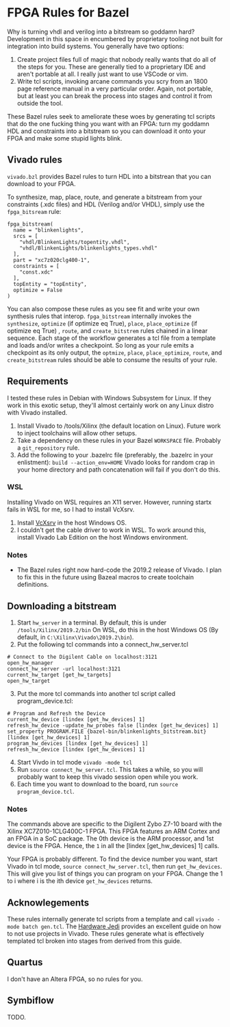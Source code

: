 # FPGA Rules for Bazel
Why is turning vhdl and verilog into a bitstream so goddamn hard? Development in this space in encumbered by proprietary tooling not built for integration into build systems. You generally have two options:
  1) Create project files full of magic that nobody really wants that do all of the steps for you. These are generally tied to a proprietary IDE and aren't portable at all. I really just want to use VSCode or vim.
  2) Write tcl scripts, invoking arcane commands you scry from an 1800 page reference manual in a very particular order. Again, not portable, but at least you can break the process into stages and control it from outside the tool.

These Bazel rules seek to ameliorate these woes by generating tcl scripts that do the one fucking thing you want with an FPGA: turn my goddamn HDL and constraints into a bitstream so you can download it onto your FPGA and make some stupid lights blink.

## Vivado rules
`vivado.bzl` provides Bazel rules to turn HDL into a bitstrean that you can download to your FPGA.

To synthesize, map, place, route, and generate a bitstream from your constraints (.xdc files) and HDL (Verilog and/or VHDL), simply use the `fpga_bitsream` rule:

```
fpga_bitstream(
  name = "blinkenlights",
  srcs = [
    "vhdl/BlinkenLights/topentity.vhdl",
    "vhdl/BlinkenLights/blinkenlights_types.vhdl"
  ],
  part = "xc7z020clg400-1",
  constraints = [
    "const.xdc"
  ],
  topEntity = "topEntity",
  optimize = False
)
```

You can also compose these rules as you see fit and write your own synthesis rules that interop. `fpga_bitstream` internally invokes the `synthesize`, `optimize` (if optimize eq True), `place`, `place_optimize` (if optimize eq True) , `route`, and `create_bitstrem` rules chained in a linear sequence. Each stage of the workflow generates a tcl file from a template and loads and/or writes a checkpoint. So long as your rule emits a checkpoint as its only output, the `optmize`, `place`, `place_optimize`, `route`, and `create_bitstream` rules should be able to consume the results of your rule.

## Requirements
I tested these rules in Debian with Windows Subsystem for Linux. If they work in this exotic setup, they'll almost certainly work on any Linux distro with Vivado installed.

  1. Install Vivado to /tools/Xilinx (the default location on Linux). Future work to inject toolchains will allow other setups.
  2. Take a dependency on these rules in your Bazel `WORKSPACE` file. Probably a `git_repository` rule.
  3. Add the following to your .bazelrc file (preferably, the .bazelrc in your enlistment):
    ```
    build --action_env=HOME
    ```
    Vivado looks for random crap in your home directory and path concatenation will fail if you don't do this.

### WSL
Installing Vivado on WSL requires an X11 server. However, running startx fails in WSL for me, so I had to install VcXsrv.
1. Install [VcXsrv](http://vcxsrv.sourceforge) in the host Windows OS.
2. I couldn't get the cable driver to work in WSL. To work around this, install Vivado Lab Edition on the host Windows environment.

### Notes
* The Bazel rules right now hard-code the 2019.2 release of Vivado. I plan to fix this in the future using Bazeal macros to create toolchain definitions.

## Downloading a bitstream
  1. Start `hw_server` in a terminal. By default, this is under `/tools/Xilinx/2019.2/bin` On WSL, do this in the host Windows OS (By default, in `C:\Xilinx\Vivado\2019.2\bin`).
  2. Put the following tcl commands into a connect_hw_server.tcl 
  ```
  # Connect to the Digilent Cable on localhost:3121
  open_hw_manager
  connect_hw_server -url localhost:3121
  current_hw_target [get_hw_targets]
  open_hw_target
  ```
  3. Put the more tcl commands into another tcl script called program_device.tcl:
  ```
  # Program and Refresh the Device
  current_hw_device [lindex [get_hw_devices] 1]
  refresh_hw_device -update_hw_probes false [lindex [get_hw_devices] 1]
  set_property PROGRAM.FILE {bazel-bin/blinkenlights_bitstream.bit} [lindex [get_hw_devices] 1]
  program_hw_devices [lindex [get_hw_devices] 1]
  refresh_hw_device [lindex [get_hw_devices] 1] 
  ```
  4. Start Vivdo in tcl mode `vivado -mode tcl`
  5. Run `source connect_hw_server.tcl`. This takes a while, so you will probably want to keep this vivado session open while you work.
  6. Each time you want to download to the board, run `source program_device.tcl`.

### Notes
The commands above are specific to the Digilent Zybo Z7-10 board with the Xilinx XC7Z010-1CLG400C-1 FPGA. This FPGA features an ARM Cortex and an FPGA in a SoC package. The 0th device is the ARM processor, and 1st device is the FPGA. Hence, the `1` in all the [lindex [get_hw_devices] 1] calls.

Your FPGA is probably different. To find the device number you want, start Vivado in tcl mode, `source connect_hw_server.tcl`, then run `get_hw_devices`. This will give you list of things you can program on your FPGA. Change the 1 to i where i is the ith device `get_hw_devices` returns.

## Acknowlegements
These rules internally generate tcl scripts from a template and call `vivado -mode batch gen.tcl`. The [Hardware Jedi](https://hwjedi.wordpress.com/2017/01/29/vivado-non-project-mode-part-ii-building-off-a-solid-foundation/) provides an excellent guide on how to not use projects in Vivado. These rules generate what is effectively templated tcl broken into stages from derived from this guide.

## Quartus
I don't have an Altera FPGA, so no rules for you.

## Symbiflow
TODO.
